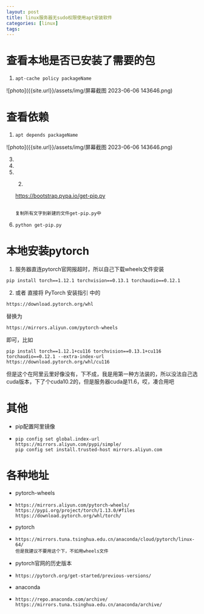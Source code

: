 ```yaml
---
layout: post
title: linux服务器无sudo权限使用apt安装软件
categories: [linux]
tags: 
---
```


# 查看本地是否已安装了需要的包
1. ```
   apt-cache policy packageName
   ```
![photo]({{site.url}}/assets/img/屏幕截图 2023-06-06 143646.png)


# 查看依赖
1. ```
   apt depends packageName
   ```
![photo]({{site.url}}/assets/img/屏幕截图 2023-06-06 143646.png)



3. 
4. 
5. 2. ```
   https://bootstrap.pypa.io/get-pip.py
   ```

   复制所有文字到新建的文件get-pip.py中

4. ```
   python get-pip.py
   ```


# 本地安装pytorch
1. 服务器直连pytorch官网报超时，所以自己下载wheels文件安装

  ```
  pip install torch==1.12.1 torchvision==0.13.1 torchaudio==0.12.1
  ```

  

2. 或者 直接将 PyTorch 安装指引 中的 

  ```
  https://download.pytorch.org/whl
  ```

   替换为

  ```
  https://mirrors.aliyun.com/pytorch-wheels
  ```

  即可，比如 

```
pip install torch==1.12.1+cu116 torchvision==0.13.1+cu116 torchaudio==0.12.1 --extra-index-url https://download.pytorch.org/whl/cu116
```

但是这个在阿里云里好像没有，下不成，我是用第一种方法装的，所以没法自己选cuda版本，下了个cuda10.2的，但是服务器cuda是11.6，哎，凑合用吧





# 其他

* pip配置阿里镜像

* ```
  pip config set global.index-url https://mirrors.aliyun.com/pypi/simple/
  pip config set install.trusted-host mirrors.aliyun.com
  ```

  

# 各种地址

* pytorch-wheels

* ```
  https://mirrors.aliyun.com/pytorch-wheels/
  https://pypi.org/project/torch/1.13.0/#files
  https://download.pytorch.org/whl/torch/
  ```

* pytorch

* ```
  https://mirrors.tuna.tsinghua.edu.cn/anaconda/cloud/pytorch/linux-64/
  但是我建议不要用这个下，不如用wheels文件
  ```

* pytorch官网的历史版本

* ```
  https://pytorch.org/get-started/previous-versions/
  ```

* anaconda

* ```
  https://repo.anaconda.com/archive/
  https://mirrors.tuna.tsinghua.edu.cn/anaconda/archive/
  ```

  





